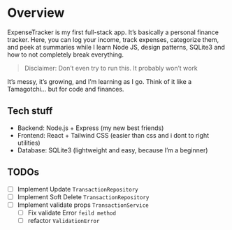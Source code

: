 # Overview

ExpenseTracker is my first full-stack app. It’s basically a personal finance tracker.
Here, you can log your income, track expenses, categorize them, and peek at summaries
while I learn Node JS, design patterns, SQLite3 and how to not completely break everything.

> Disclaimer: Don’t even try to run this. It probably won’t work

It’s messy, it’s growing, and I’m learning as I go. Think of it like a Tamagotchi… but for code and finances.

## Tech stuff

- Backend: Node.js + Express (my new best friends)
- Frontend: React + Tailwind CSS (easier than css and i dont to right utilities)
- Database: SQLite3 (lightweight and easy, because I’m a beginner)

## TODOs

- [ ] Implement Update `TransactionRepository`
- [ ] Implement Soft Delete `TransactionRepository`
- [ ] Implement validate props `TransactionService`
  - [ ] Fix validate Error `feild method`
  - [ ] refactor `ValidationError`

